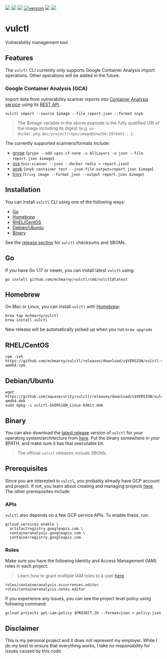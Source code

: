 [![](https://github.com/mchmarny/vulctl/actions/workflows/on-push.yaml/badge.svg?branch=main)](https://github.com/mchmarny/vulctl/actions/workflows/on-push.yaml)
[![](https://github.com/mchmarny/vulctl/actions/workflows/on-tag.yaml/badge.svg)](https://github.com/mchmarny/vulctl/actions/workflows/on-tag.yaml)
[![](https://codecov.io/gh/mchmarny/vulctl/branch/main/graph/badge.svg?token=9HLYDZZADN)](https://codecov.io/gh/mchmarny/vulctl)
[![version](https://img.shields.io/github/release/mchmarny/vulctl.svg?label=version)](https://github.com/mchmarny/vulctl/releases/latest)
[![](https://img.shields.io/github/go-mod/go-version/mchmarny/vulctl.svg?label=go)](https://github.com/mchmarny/vulctl)
[![](https://goreportcard.com/badge/github.com/mchmarny/vulctl)](https://goreportcard.com/report/github.com/mchmarny/vulctl)

# vulctl

Vulnerability management tool.

## Features 

The `vulctl` CLI currently only supports Google Container Analysis import operations. Other operations will be added in the future. 

### Google Container Analysis (GCA)

Import data from vulnerability scanner reports into [Container Analysis service](https://cloud.google.com/container-analysis/docs/container-analysis) using its [REST API](https://cloud.google.com/container-analysis/docs/reference/rest). 

```shell
vulctl import --source $image --file report.json --format snyk
```

> The $image variable in the above example is the fully qualified URI of the image including its digest (e.g. `us-docker.pkg.dev/project/repo/image@sha256:397d453...`).

The currently supported scanners/formats include:

* [grype](https://github.com/anchore/grype) (`grype --add-cpes-if-none -s AllLayers -o json --file report.json $image`)
* [ovs](https://github.com/google/osv-scanner) (`osv-scanner --json --docker redis > report.json`)
* [snyk](https://github.com/snyk/cli) (`snyk container test --json-file-output=report.json $image`)
* [trivy](https://github.com/aquasecurity/trivy) (`trivy image --format json --output report.json $image`)

## Installation 

You can install `vulctl` CLI using one of the following ways:

* [Go](#go)
* [Homebrew](#homebrew)
* [RHEL/CentOS](#rhelcentos)
* [Debian/Ubuntu](#debianubuntu)
* [Binary](#binary)

See the [release section](https://github.com/mchmarny/vulctl/releases/latest) for `vulctl` checksums and SBOMs.

## Go

If you have Go 1.17 or newer, you can install latest `vulctl` using:

```shell
go install github.com/mchmarny/vulctl/cmd/vulctl@latest
```

## Homebrew

On Mac or Linux, you can install `vulctl` with [Homebrew](https://brew.sh/):

```shell
brew tap mchmarny/vulctl
brew install vulctl
```

New release will be automatically picked up when you run `brew upgrade`

## RHEL/CentOS

```shell
rpm -ivh https://github.com/mchmarny/vulctl/releases/download/v$VERSION/vulctl-$VERSION_Linux-amd64.rpm
```

## Debian/Ubuntu

```shell
wget https://github.com/aquasecurity/vulctl/releases/download/v$VERSION/vulctl-$VERSION_Linux-amd64.deb
sudo dpkg -i vulctl-$VERSION_Linux-64bit.deb
```

## Binary 

You can also download the [latest release](https://github.com/mchmarny/vulctl/releases/latest) version of `vulctl` for your operating system/architecture from [here](https://github.com/mchmarny/vulctl/releases/latest). Put the binary somewhere in your $PATH, and make sure it has that executable bit.

> The official `vulctl` releases include SBOMs

## Prerequisites 

Since you are interested in `vulctl`, you probably already have GCP account and project. If not, you learn about creating and managing projects [here](https://cloud.google.com/resource-manager/docs/creating-managing-projects). The other prerequisites include:

### APIs

`vulctl` also depends on a few GCP service APIs. To enable these, run:

```shell
gcloud services enable \
  artifactregistry.googleapis.com \
  containeranalysis.googleapis.com \
  containerregistry.googleapis.com
```

### Roles

Make sure you have the following Identity and Access Management (IAM) roles in each project: 

> Learn how to grant multiple IAM roles to a user [here](https://cloud.google.com/iam/docs/granting-changing-revoking-access#multiple-roles)

```shell
roles/containeranalysis.occurrences.editor
roles/containeranalysis.notes.editor
```

If you experience any issues, you can see the project level policy using following command:

```shell
gcloud projects get-iam-policy $PROJECT_ID --format=json > policy.json
```

## Disclaimer

This is my personal project and it does not represent my employer. While I do my best to ensure that everything works, I take no responsibility for issues caused by this code.
